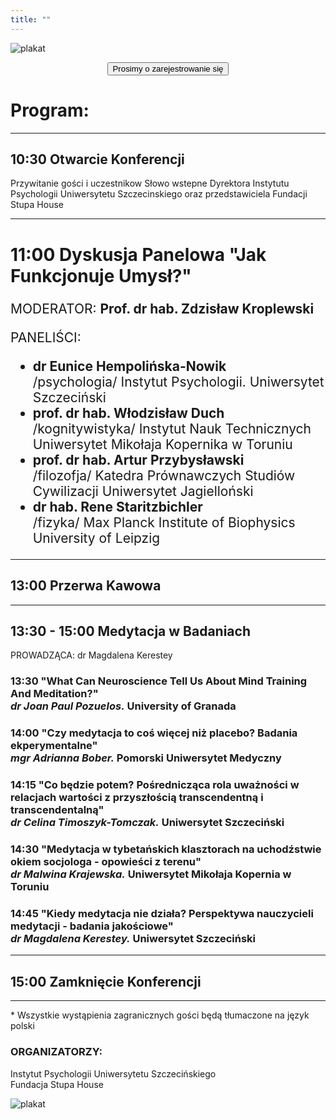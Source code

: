```yaml
---
title: ""
---
```


![plakat](/images/header.jpg)

<script src="https://unpkg.com/htmx.org@1.9.0"></script>
<center><button onclick="window.location.href='/registration';">Prosimy o zarejestrowanie się</button></center>

<style>
    #program #panel-discussion h2 {font-size: 2em;}
    #program #panel-discussion p, #program #panel-discussion ul {font-size: 1.5em;}
</style>
<div id="program">

# Program:

---

## 10:30 Otwarcie Konferencji

Przywitanie gości i uczestnikow Słowo wstepne Dyrektora Instytutu Psychologii Uniwersytetu Szczecinskiego oraz przedstawiciela Fundacji Stupa House

---

<div id="panel-discussion">

## 11:00 Dyskusja Panelowa "Jak Funkcjonuje Umysł?"

MODERATOR: **Prof. dr hab. Zdzisław Kroplewski**

PANELIŚCI:
* **dr Eunice Hempolińska-Nowik**<br/> /psychologia/ Instytut Psychologii. Uniwersytet Szczeciński
* **prof. dr hab. Włodzisław Duch**<br/> /kognitywistyka/ Instytut Nauk Technicznych Uniwersytet Mikołaja Kopernika w Toruniu
* **prof. dr hab. Artur Przybysławski**<br/> /filozofja/ Katedra Prównawczych Studiów Cywilizacji Uniwersytet Jagielloński
* **dr hab. Rene Staritzbichler**<br/> /fizyka/ Max Planck Institute of Biophysics University of Leipzig

</div>

---

## 13:00 Przerwa Kawowa

---

## 13:30 - 15:00 Medytacja w Badaniach

PROWADZĄCA: dr Magdalena Kerestey

### 13:30 "What Can Neuroscience Tell Us About Mind Training And Meditation?"<br/>_dr Joan Paul Pozuelos._ University of Granada

### 14:00 "Czy medytacja to coś więcej niż placebo? Badania ekperymentalne"<br/>_mgr Adrianna Bober._ Pomorski Uniwersytet Medyczny

### 14:15 "Co będzie potem? Pośrednicząca rola uważności w relacjach wartości z przyszłością transcendentną i transcendentalną"<br/>_dr Celina Timoszyk-Tomczak._ Uniwersytet Szczeciński

### 14:30 "Medytacja w tybetańskich klasztorach na uchodźstwie okiem socjologa - opowieści z terenu"<br/>_dr Malwina Krajewska._ Uniwersytet Mikołaja Kopernia w Toruniu

### 14:45 "Kiedy medytacja nie działa? Perspektywa nauczycieli medytacji - badania jakościowe"<br/>_dr Magdalena Kerestey._ Uniwersytet Szczeciński

---

## 15:00 Zamknięcie Konferencji

---

\* Wszystkie wystąpienia zagranicznych gości będą tłumaczone na język polski

### ORGANIZATORZY:

Instytut Psychologii Uniwersytetu Szczecińskiego<br/>
Fundacja Stupa House

</div>

![plakat](/images/footer.jpg)